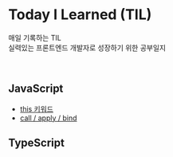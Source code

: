 # Today I Learned (TIL)


매일 기록하는 TIL
<br>
실력있는 프론트엔드 개발자로 성장하기 위한 공부일지

<br>

## JavaScript


- [this 키워드](/JavaScript/this.md)
- [call / apply / bind](/JavaScript/callApplyBind.md)

## TypeScript

